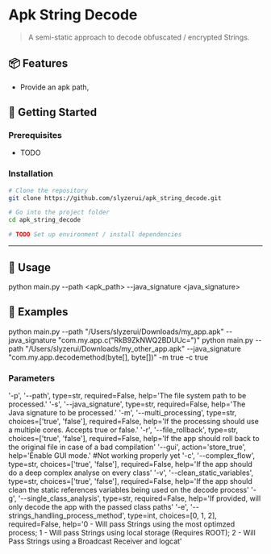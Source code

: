 # Apk String Decode

> A semi-static approach to decode obfuscated / encrypted Strings.

## 📦 Features

- Provide an apk path, 
## 🚀 Getting Started

### Prerequisites

- TODO

### Installation

```bash
# Clone the repository
git clone https://github.com/slyzerui/apk_string_decode.git

# Go into the project folder
cd apk_string_decode

# TODO Set up environment / install dependencies

```

---

## 🧪 Usage
python main.py  --path <apk_path> --java_signature <java_signature>

## 📘 Examples
python main.py  --path "/Users/slyzerui/Downloads/my_app.apk" --java_signature "com.my.app.c("RkB9ZkNWQ2BDUUc=")"
python main.py  --path "/Users/slyzerui/Downloads/my_other_app.apk" --java_signature "com.my.app.decodemethod(byte[], byte[])" -m true -c true


### Parameters
'-p', '--path', type=str, required=False, help='The file system path to be processed.'
'-s', '--java_signature', type=str, required=False, help='The Java signature to be processed.'
'-m', '--multi_processing', type=str, choices=['true', 'false'], required=False, help='If the processing should use a multiple cores. Accepts true or false.'
'-r', '--file_rollback', type=str, choices=['true', 'false'], required=False, help='If the app should roll back to the original file in case of a bad compilation'
'--gui', action='store_true', help='Enable GUI mode.' #Not working properly yet
'-c', '--complex_flow', type=str, choices=['true', 'false'], required=False, help='If the app should do a deep complex analyse on every class'
'-v', '--clean_static_variables', type=str, choices=['true', 'false'], required=False, help='If the app should clean the static references variables being used on the decode process'
'-g', '--single_class_analysis', type=str, required=False, help='If provided, will only decode the app with the passed class paths'
'-e', '--strings_handling_process_method', type=int, choices=[0, 1, 2], required=False, help='0 - Will pass Strings using the most optimzed process; 1 - Will pass Strings using local storage (Requires ROOT); 2 - Will Pass Strings using a Broadcast Receiver and logcat'



